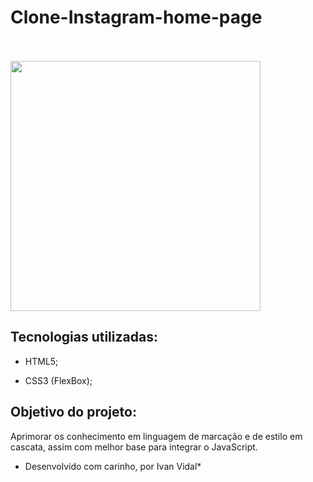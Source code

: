 # Clone-Instagram-home-page <br><br>

<img src="https://media-exp1.licdn.com/dms/image/C4D22AQHasbF33YjbsQ/feedshare-shrink_800-alternative/0?e=1603324800&v=beta&t=Aqgj6LbJLrwDEeVjcztKFk78yPuxSAEzAredcgOyiEQ" style="width: 400px; height: 400px; aling-item: center;">

## Tecnologias utilizadas:

- HTML5;

- CSS3 (FlexBox);


## Objetivo do projeto: 

<p> Aprimorar os conhecimento em linguagem de marcação e de estilo em cascata, assim com melhor base para integrar o JavaScript.</p>


* Desenvolvido com carinho, por Ivan Vidal*
